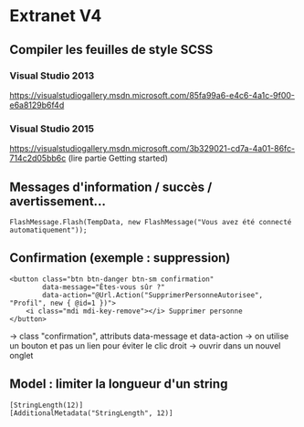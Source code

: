 ﻿# Extranet V4

## Compiler les feuilles de style SCSS
### Visual Studio 2013
https://visualstudiogallery.msdn.microsoft.com/85fa99a6-e4c6-4a1c-9f00-e6a8129b6f4d

### Visual Studio 2015
https://visualstudiogallery.msdn.microsoft.com/3b329021-cd7a-4a01-86fc-714c2d05bb6c
(lire partie Getting started)

## Messages d'information / succès / avertissement...

	FlashMessage.Flash(TempData, new FlashMessage("Vous avez été connecté automatiquement"));

## Confirmation (exemple : suppression)

	<button class="btn btn-danger btn-sm confirmation"
			data-message="Êtes-vous sûr ?"
			data-action="@Url.Action("SupprimerPersonneAutorisee", "Profil", new { @id=1 })">
		<i class="mdi mdi-key-remove"></i> Supprimer personne
	</button>

 -> class "confirmation", attributs data-message et data-action
 -> on utilise un bouton et pas un lien pour éviter le clic droit -> ouvrir dans un nouvel onglet

 ## Model : limiter la longueur d'un string
 
    [StringLength(12)]
    [AdditionalMetadata("StringLength", 12)]
